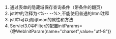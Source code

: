 1. 通过表单的隐藏域保存查询条件（带条件的翻页）
2. jstl中的注释为<%--  --%>,不能使用普通的html注释
3. jstl中可以调用bean的属性和方法
4. Servlet3.0中Filter的配置initParams={@WebInitParam(name="charset",value="utf-8")}
